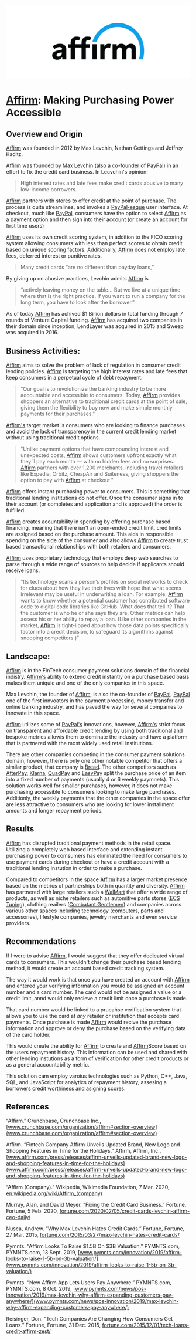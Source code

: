 [![Affirm_Logo](/images/affirm_logo.png)](https://www.affirm.com/)
# [Affirm](https://www.affirm.com/): Making Purchasing Power Accessible

## Overview and Origin

[Affirm](https://www.affirm.com/) was founded in 2012 by Max Levchin, Nathan Gettings and Jeffrey Kaditz. 

[Affirm](https://www.affirm.com/) was founded by Max Levchin (also a co-founder of [PayPal](https://www.paypal.com/us/home)) in an effort to fix the credit card business. In Lecvchin's opinion:

> High interest rates and late fees make credit cards abusive to many low-income borrowers.

 [Affirm](https://www.affirm.com/) partners with stores to offer credit at the point of purchase. The process is quite streamlines, and invokes a [PayPal-esque](https://www.paypal.com/us/home) user interface. At checkout, much like [PayPal](https://www.paypal.com/us/home), consumers have the option to select [Affirm](https://www.affirm.com/) as a payment option and then sign into their account (or create an account for first time users)

 [Affirm](https://www.affirm.com/) uses its own credit scoring system, in addition to the FICO scoring system allowing consumers with less than perfect scores to obtain credit based on unique scoring factors. Additionally, [Affirm](https://www.affirm.com/) does not employ late fees, deferred interest or punitive rates.

> Many credit cards “are no different than payday loans,” 

By giving up on abusive practices, Levchin admits [Affirm](https://www.affirm.com/) is 
> “actively leaving money on the table… But we live at a unique time where that is the right practice. If you want to run a company for the long term, you have to look after the borrower." 

As of today [Affirm](https://www.affirm.com/) has achived $1 Billion dollars in total funding through 7 rounds of Venture Capital funding. [Affirm](https://www.affirm.com/) has acquired two companies in their domain since inception, LendLayer was acquired in 2015 and Sweep was acquired in 2016.


## Business Activities:

[Affirm](https://www.affirm.com/) aims to solve the problem of lack of regulation in consumer credit lending policies. [Affirm](https://www.affirm.com/) is targeting the high interest rates and late fees that keep consumers in a perpetual cycle of debt repayment.

>"Our goal is to revolutionize the banking industry to be more accountable and accessible to consumers. Today, [Affirm](https://www.affirm.com/) provides shoppers an alternative to traditional credit cards at the point of sale, giving them the flexibility to buy now and make simple monthly payments for their purchases." 

[Affirm's](https://www.affirm.com/) target market is consumers who are looking to finance purchases and avoid the lack of transparency in the current credit lending market without using traditional credit options.

>"Unlike payment options that have compounding interest and unexpected costs, [Affirm](https://www.affirm.com/) shows customers upfront exactly what they’ll pay each month — with no hidden fees and no surprises. [Affirm](https://www.affirm.com/) partners with over 1,200 merchants, including travel retailers like Expedia, Orbitz, CheapAir and Suiteness, giving shoppers the option to pay with [Affirm](https://www.affirm.com/) at checkout."

[Affirm](https://www.affirm.com/) offers instant purchasing power to consumers. This is something that traditional lending institutions do not offer. Once the consumer signs in to their account (or completes and application and is approved) the order is fulfilled. 

[Affirm](https://www.affirm.com/) creates acountability in spending by offering purchase based financing, meaning that there isn't an open-ended credit limit, cred limits are assigned based on the purchase amount. This aids in responsible spending on the side of the consumer and also allows [Affirm](https://www.affirm.com/) to create trust based transactional relationships with both retailers and consumers.

[Affirm](https://www.affirm.com/) uses proprietary technology that employs deep web searches to parse through a wide range of sources to help decide if applicants should receive loans. 

>"Its technology scans a person’s profiles on social networks to check for clues about how they live their lives with hope that what seems irrelevant may be useful in underwriting a loan. For example, [Affirm](https://www.affirm.com/) wants to know whether a potential customer has contributed software code to digital code libraries like GitHub. What does that tell it? That the customer is who he or she says they are. Other metrics can help assess his or her ability to repay a loan. (Like other companies in the market, [Affirm](https://www.affirm.com/) is tight-lipped about how those data points specifically factor into a credit decision, to safeguard its algorithms against snooping competitors.)"

## Landscape:

[Affirm](https://www.affirm.com/) is in the FinTech consumer payment solutions domain of the financial indistry. [Affirm's](https://www.affirm.com/) ability to extend credit instantly on a purchase based basis makes them uniquie and one of the only companies in this space.

Max Levchin, the founder of [Affirm](https://www.affirm.com/), is also the co-founder of [PayPal](https://www.paypal.com/us/home). [PayPal](https://www.paypal.com/us/home) one of the first innvoators in the payment processing, money transfer and online banking industry, and has paved the way for several companies to innovate in this space. 

[Affirm](https://www.affirm.com/) utilizes some of [PayPal's](https://www.paypal.com/us/home) innovations, however, [Affirm's](https://www.affirm.com/) strict focus on transparent and affordable credit lending by using both traditional and bespoke metrics allowis them to dominate the industry and have a platform that is partnered with the most widely used retail institutions.  

There are other companies competing in the consumer payment solutions domain, however, there is only one other notable competitor that offers a similar product, that company is [Bread](https://www.getbread.com/). The other competitors such as [AfterPay](https://www.afterpay.com/index), [Klarna](https://www.klarna.com/us/), [QuadPay](https://www.quadpay.com/) and [EasyPay](https://www.easypayfinance.com/) split the purchase price of an item into a fixed number of payments (usually 4 or 6 weekly paymnets). This solution works well for smaller purchases, however, it does not make purchasing accessible to consumers looking to make large purchases. Additionly, the weekly payments that the other companies in the space offer are less attractive to consumers who are looking for lower installment amounts and longer repayment periods.

## Results

[Affirm](https://www.affirm.com/) has disrupted traditional payment methods in the retail space. Utilizing a completely web based interface and extending instant purchasing power to comsumers has eliminated the need for consumers to use payment cards during checkout or have a credit account with a traditional lending instution in order to make a purchase. 

Compared to competitors in the space [Affirm](https://www.affirm.com/) has a larger market presence based on the metrics of partnerships both in quantity and diversity. [Affirm](https://www.affirm.com/) has partnered with large retailers such a [WalMart](https://www.walmart.com/) that offer a wide range of products, as well as niche retailers such as automitive parts stores ([ECS Tuning](https://www.ecstuning.com/)), clothing reailers ([Combatant Gentlemen](https://combatgent.com/)) and companies across various other spaces including technology (computers, parts and accessories), lifestyle companies, jewelry merchants and even service providers.

## Recommendations

If I were to advise [Affirm](https://www.affirm.com/), I would suggest that they offer dedicated virtual cards to consumers. This wouldn't change their purchase based lending method, it would create an account based credit tracking system.

The way it would work is that once you have created an account with [Affirm](https://www.affirm.com/) and entered your verifying information you would be assigned an account number and a card number. The card would not be assigned a value or a credit limit, annd would only recieve a credit limit once a purchase is made. 

That card number would be linked to a prucahse verification system that allows you to use the card at *any* retailer or institution that accepts card payments. Once purchase is made [Affirm](https://www.affirm.com/) would recive the purchase information and approve or deny the purchase based on the verifying data of the card holder. 

This would create the ability for [Affirm](https://www.affirm.com/) to create and [Affirm](https://www.affirm.com/)Score based on the users repayment history. This information can be used and shared with other lending instutions as a form of verification for other credit products or as a general accountability metric.

This solution cam employ varoius technologies such as Python, C++, Java, SQL, and JavaScript for analytics of repayment history, assesing a borrowers credit worthiness and asigning scores. 

## References

“Affirm.” Crunchbase, Crunchbase Inc., 
[www.crunchbase.com/organization/affirm#section-overview](www.crunchbase.com/organization/affirm#section-overview)

Affirm. “Fintech Company Affirm Unveils Updated Brand, New Logo and Shopping Features in Time for the Holidays.” Affirm, Affirm, Inc., 
[www.affirm.com/press/releases/affirm-unveils-updated-brand-new-logo-and-shopping-features-in-time-for-the-holidays](www.affirm.com/press/releases/affirm-unveils-updated-brand-new-logo-and-shopping-features-in-time-for-the-holidays)

“Affirm (Company).” Wikipedia, Wikimedia Foundation, 7 Mar. 2020, 
[en.wikipedia.org/wiki/Affirm_(company)](en.wikipedia.org/wiki/Affirm_(company))

Murray, Alan, and David Meyer. “Fixing the Credit Card Business.” Fortune, Fortune, 5 Feb. 2020, 
[fortune.com/2020/02/05/credit-cards-levchin-affirm-ceo-daily/](fortune.com/2020/02/05/credit-cards-levchin-affirm-ceo-daily/)

Nusca, Andrew. “Why Max Levchin Hates Credit Cards.” Fortune, Fortune, 27 Mar. 2015, 
[fortune.com/2015/03/27/max-levchin-hates-credit-cards/](fortune.com/2015/03/27/max-levchin-hates-credit-cards/)

Pymnts. “Affirm Looks To Raise $1.5B On $3B Valuation.” PYMNTS.com, PYMNTS.com, 13 Sept. 2019, 
[www.pymnts.com/innovation/2019/affirm-looks-to-raise-1-5b-on-3b-valuation/](www.pymnts.com/innovation/2019/affirm-looks-to-raise-1-5b-on-3b-valuation/)

Pymnts. “New Affirm App Lets Users Pay Anywhere.” PYMNTS.com, PYMNTS.com, 8 Oct. 2019, 
[www.pymnts.com/news/pos-innovation/2019/max-levchin-why-affirm-expanding-customers-pay-anywhere/](www.pymnts.com/news/pos-innovation/2019/max-levchin-why-affirm-expanding-customers-pay-anywhere/)

Reisinger, Don. “Tech Companies Are Changing How Consumers Get Loans.” Fortune, Fortune, 31 Dec. 2015, 
[fortune.com/2015/12/01/tech-loans-credit-affirm-zest/](fortune.com/2015/12/01/tech-loans-credit-affirm-zest/)

